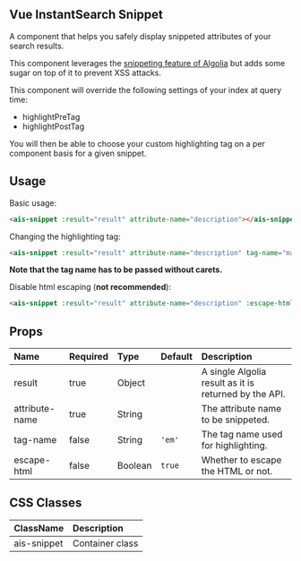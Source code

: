 Vue InstantSearch Snippet
---

A component that helps you safely display snippeted attributes of your search results.

This component leverages the [snippeting feature of Algolia](https://www.algolia.com/doc/faq/searching/what-is-attributes-to-snippet-how-does-it-work/#faq-section)
but adds some sugar on top of it to prevent XSS attacks.

This component will override the following settings of your index at query time:
- highlightPreTag
- highlightPostTag

You will then be able to choose your custom highlighting tag on a per component basis for a given snippet.

## Usage

Basic usage:

```html
<ais-snippet :result="result" attribute-name="description"></ais-snippet>
```

Changing the highlighting tag:

 ```html
<ais-snippet :result="result" attribute-name="description" tag-name="mark"></ais-snippet>
 ```

**Note that the tag name has to be passed without carets.**

Disable html escaping (**not recommended**):

```html
<ais-snippet :result="result" attribute-name="description" :escape-html="false"></ais-snippet>
```

## Props

| Name           | Required | Type    | Default | Description                                           |
|:---------------|:---------|:--------|:--------|:------------------------------------------------------|
| result         | true     | Object  |         | A single Algolia result as it is returned by the API. |
| attribute-name | true     | String  |         | The attribute name to be snippeted.                   |
| tag-name       | false    | String  | `'em'`  | The tag name used for highlighting.                   |
| escape-html    | false    | Boolean | `true`  | Whether to escape the HTML or not.                    |

## CSS Classes

| ClassName   | Description     |
|:------------|:----------------|
| ais-snippet | Container class |
